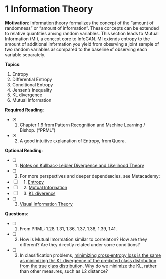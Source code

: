# 1 Information Theory

**Motivation**: Information theory formalizes the concept of the “amount of randomness” or “amount of information”. These concepts can be extended to relative quantities among random variables. This section leads to Mutual Information (MI), a concept core to InfoGAN. MI extends entropy to the amount of additional information you yield from observing a joint sample of two random variables as compared to the baseline of observing each variable separately.

**Topics**:

1. Entropy
2. Differential Entropy
3. Conditional Entropy
4. Jensen’s Inequality
5. KL divergence
5. Mutual Information

**Required Reading**:

- [x] 1. Chapter 1.6 from Pattern Recognition and Machine Learning / Bishop. (“PRML”)
- [x] 2. A good intuitive explanation of Entropy, from Quora.

**Optional Reading**:

- [ ] 1. [Notes on Kullback-Leibler Divergence and Likelihood Theory](https://arxiv.org/pdf/1404.2000.pdf)
- [ ] 2. For more perspectives and deeper dependencies, see Metacademy:
- [ ] &nbsp;&nbsp;&nbsp;&nbsp;1. [Entropy](https://metacademy.org/graphs/concepts/entropy)
- [ ] &nbsp;&nbsp;&nbsp;&nbsp;2. [Mutual Information](https://metacademy.org/graphs/concepts/mutual_information)
- [ ] &nbsp;&nbsp;&nbsp;&nbsp;3. [KL diverence](https://metacademy.org/graphs/concepts/kl_divergence)
- [ ] 3. [Visual Information Theory](https://colah.github.io/posts/2015-09-Visual-Information/)

**Questions**:

- [ ] 1. From PRML: 1.28, 1.31, 1.36, 1.37, 1.38, 1.39, 1.41.
- [ ] 2. How is Mutual Information similar to correlation? How are they different? Are they directly related under some conditions?
- [ ] 3. In classification problems, [minimizing cross-entropy loss is the same as minimizing the KL divergence of the predicted class distribution from the true class distribution](https://ai.stackexchange.com/questions/3065/why-has-cross-entropy-become-the-classification-standard-loss-function-and-not-k/4185). Why do we minimize the KL, rather than other measures, such as L2 distance?

